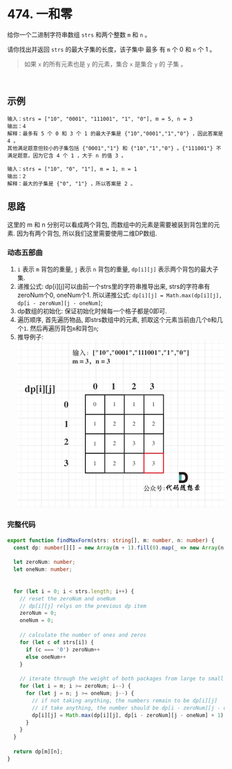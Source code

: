 # 474. 一和零

给你一个二进制字符串数组 `strs` 和两个整数 `m` 和 `n` 。

请你找出并返回 `strs` 的最大子集的长度，该子集中 最多 有 `m` 个 0 和 `n` 个 1 。

> 如果 `x` 的所有元素也是 `y` 的元素，集合 `x` 是集合 `y` 的 子集 。

 

## 示例

```
输入：strs = ["10", "0001", "111001", "1", "0"], m = 5, n = 3
输出：4
解释：最多有 5 个 0 和 3 个 1 的最大子集是 {"10","0001","1","0"} ，因此答案是 4 。
其他满足题意但较小的子集包括 {"0001","1"} 和 {"10","1","0"} 。{"111001"} 不满足题意，因为它含 4 个 1 ，大于 n 的值 3 。
```

```
输入：strs = ["10", "0", "1"], m = 1, n = 1
输出：2
解释：最大的子集是 {"0", "1"} ，所以答案是 2 。
```

## 思路 

这里的 m 和 n 分别可以看成两个背包, 而数组中的元素是需要被装到背包里的元素. 因为有两个背包, 所以我们这里需要使用二维DP数组. 

### 动态五部曲

1. `i` 表示 `m` 背包的重量, `j` 表示 `n` 背包的重量, `dp[i][j]` 表示两个背包的最大子集.
2. 递推公式: dp[i][j]可以由前一个strs里的字符串推导出来, strs的字符串有 zeroNum个0, oneNum个1. 所以递推公式: `dp[i][j] = Math.max(dp[i][j], dp[i - zeroNum][j - oneNum]`;
3. dp数组的初始化: 保证初始化时候每一个格子都是0即可. 
4. 遍历顺序, 首先遍历物品, 即strs数组中的元素, 抓取这个元素当前由几个`0`和几个`1`. 然后再遍历背包`m`和背包`n`;
5. 推导例子: 
![474](/static/img/dp/474.jpg)


### 完整代码 

```typescript 
export function findMaxForm(strs: string[], m: number, n: number) {
  const dp: number[][] = new Array(m + 1).fill(0).map(_ => new Array(n + 1).fill(0));

  let zeroNum: number;
  let oneNum: number;


  for (let i = 0; i < strs.length; i++) {
    // reset the zeroNum and oneNum
    // dp[i][j] relys on the previous dp item
    zeroNum = 0;
    oneNum = 0;

    // calculate the number of ones and zeros
    for (let c of strs[i]) {
      if (c === '0') zeroNum++
      else oneNum++
    }

    // iterate through the weight of both packages from large to small
    for (let i = m; i >= zeroNum; i--) {
      for (let j = n; j >= oneNum; j--) {
        // if not taking anything, the numbers remain to be dp[i][j]
        // if take anything, the number should be dp[i - zeroNum][j - oneNum] + 1
        dp[i][j] = Math.max(dp[i][j], dp[i - zeroNum][j - oneNum] + 1)
      }
    }
  }

  return dp[m][n];
}
```
